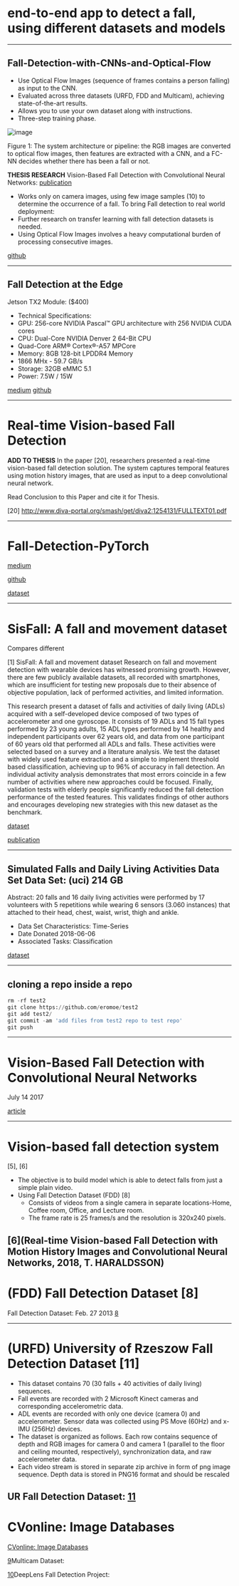 # end-to-end app to detect a fall, using different datasets and models

-------------------------------------------------------------------------------
## Fall-Detection-with-CNNs-and-Optical-Flow
- Use Optical Flow Images (sequence of frames contains a person falling) as input to the CNN.
- Evaluated across three datasets (URFD, FDD and Multicam), achieving state-of-the-art results.
- Allows you to use your own dataset along with instructions.
- Three-step training phase.

![image](https://static-01.hindawi.com/articles/wcmc/volume-2017/9474806/figures/9474806.fig.001.svgz)

Figure 1: The system architecture or pipeline: the RGB images are converted to optical flow images, then features are extracted with a CNN, and a FC-NN decides whether there has been a fall or not.

**THESIS RESEARCH**
Vision-Based Fall Detection with Convolutional Neural Networks:
[publication](https://www.hindawi.com/journals/wcmc/2017/9474806/)
- Works only on camera images, using few image samples (10) to determine the occurrence of a fall.
To bring Fall detection to real world deployment:
- Further research on transfer learning with fall detection datasets is needed.
- Using Optical Flow Images involves a heavy computational burden of processing consecutive images.

[github](https://github.com/AdrianNunez/Fall-Detection-with-CNNs-and-Optical-Flow)

-------------------------------------------------------------------------------
## Fall Detection at the Edge

Jetson TX2 Module: ($400)
- Technical Specifications:
- GPU: 256-core NVIDIA Pascal™ GPU architecture with 256 NVIDIA CUDA cores
- CPU: Dual-Core NVIDIA Denver 2 64-Bit CPU
- Quad-Core ARM® Cortex®-A57 MPCore
- Memory: 8GB 128-bit LPDDR4 Memory
- 1866 MHx - 59.7 GB/s
- Storage: 32GB eMMC 5.1
- Power: 7.5W / 15W

[medium](https://medium.com/test-pub-zorian-yu/fall-detection-at-the-edge-c1a026c02318)
[github](https://github.com/tyu0912/falling-net/)

-------------------------------------------------------------------------------
# Real-time Vision-based Fall Detection
**ADD TO THESIS**
In the paper [20], researchers presented a real-time vision-based fall detection solution. The system captures temporal features using motion history images, that are used as input to a deep convolutional neural network. 

Read Conclusion to this Paper and cite it for Thesis.

[20] http://www.diva-portal.org/smash/get/diva2:1254131/FULLTEXT01.pdf

-------------------------------------------------------------------------------
# Fall-Detection-PyTorch


[medium](https://medium.com/diving-in-deep/fall-detection-with-pytorch-b4f19be71e80)

[github](https://github.com/nithiroj/Fall-Detection-PyTorch)

[dataset](http://le2i.cnrs.fr/Fall-detection-Dataset?lang=fr)

-------------------------------------------------------------------------------
# SisFall: A fall and movement dataset
Compares different 


[1] SisFall: A fall and movement dataset
Research on fall and movement detection with wearable devices has witnessed promising growth. However, there are few publicly available datasets, all recorded with smartphones, which are insufficient for testing new proposals due to their absence of objective population, lack of performed activities, and limited information.

This research present a dataset of falls and activities of daily living (ADLs) acquired with a self-developed device composed of two types of accelerometer and one gyroscope. It consists of 19 ADLs and 15 fall types performed by 23 young adults, 15 ADL types performed by 14 healthy and independent participants over 62 years old, and data from one participant of 60 years old that performed all ADLs and falls. These activities were selected based on a survey and a literature analysis. We test the dataset with widely used feature extraction and a simple to implement threshold based classification, achieving up to 96% of accuracy in fall detection. An individual activity analysis demonstrates that most errors coincide in a few number of activities where new approaches could be focused. Finally, validation tests with elderly people significantly reduced the fall detection performance of the tested features. This validates findings of other authors and encourages developing new strategies with this new dataset as the benchmark.

[dataset](http://sistemic.udea.edu.co/en/investigacion/proyectos/english-falls/)

[publication](https://www.mdpi.com/1424-8220/17/1/198/htm#B22-sensors-17-00198)

-------------------------------------------------------------------------------
## Simulated Falls and Daily Living Activities Data Set Data Set: (uci) 214 GB
Abstract: 20 falls and 16 daily living activities were performed by 17 volunteers with 5 repetitions while wearing 6 sensors (3.060 instances) that attached to their head, chest, waist, wrist, thigh and ankle.

- Data Set Characteristics: Time-Series
- Date Donated 2018-06-06
- Associated Tasks: Classification

[dataset](https://archive.ics.uci.edu/ml/datasets/Simulated+Falls+and+Daily+Living+Activities+Data+Set#)

-------------------------------------------------------------------------------
## cloning a repo inside a repo
```python
rm -rf test2  
git clone https://github.com/eromoe/test2  
git add test2/  
git commit -am 'add files from test2 repo to test repo'  
git push 
```

--------------------------------------------------------------------------------

# Vision-Based Fall Detection with Convolutional Neural Networks
July 14 2017

[article](https://www.hindawi.com/journals/wcmc/2017/9474806/)

--------------------------------------------------------------------------------
# Vision-based fall detection system 

[5], [6]
- The objective is to build model which is able to detect falls from just a simple plain video.
- Using Fall Detection Dataset (FDD) [8]
    - Consists of videos from a single camera in separate locations-Home, Coffee room, Office, and Lecture room. 
    - The frame rate is 25 frames/s and the resolution is 320x240 pixels.

[6](Real-time Vision-based Fall Detection with Motion History Images and Convolutional Neural Networks, 2018, T. HARALDSSON)
--------------------------------------------------------------------------------
# (FDD) Fall Detection Dataset [8]

Fall Detection Dataset: Feb. 27 2013
[8](http://le2i.cnrs.fr/Fall-detection-Dataset)

--------------------------------------------------------------------------------
# (URFD) University of Rzeszow Fall Detection Dataset [11]
- This dataset contains 70 (30 falls + 40 activities of daily living) sequences.
- Fall events are recorded with 2 Microsoft Kinect cameras and corresponding accelerometric data. 
- ADL events are recorded with only one device (camera 0) and accelerometer. Sensor data was collected using PS Move (60Hz) and x-IMU (256Hz) devices.
- The dataset is organized as follows. Each row contains sequence of depth and RGB images for camera 0 and camera 1 (parallel to the floor and ceiling mounted, respectively), synchronization data, and raw accelerometer data. 
- Each video stream is stored in separate zip archive in form of png image sequence. Depth data is stored in PNG16 format and should be rescaled

UR Fall Detection Dataset:
[11](http://fenix.univ.rzeszow.pl/~mkepski/ds/uf.html)
--------------------------------------------------------------------------------
# CVonline: Image Databases

[CVonline: Image Databases](http://homepages.inf.ed.ac.uk/rbf/CVonline/Imagedbase.htm)

[9](http://www.iro.umontreal.ca/~labimage/Dataset/)Multicam Dataset:

[10](https://aws.amazon.com/blogs/publicsector/automating-fall-detection-with-aws-deeplens/)DeepLens Fall Detection Project: